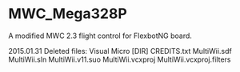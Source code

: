 # MWC_Mega328P
A modified MWC 2.3 flight control for FlexbotNG board.

2015.01.31
Deleted files:
  Visual Micro [DIR]
  CREDITS.txt
  MultiWii.sdf
  MultiWii.sln
  MultiWii.v11.suo
  MultiWii.vcxproj
  MultiWii.vcxproj.filters
  